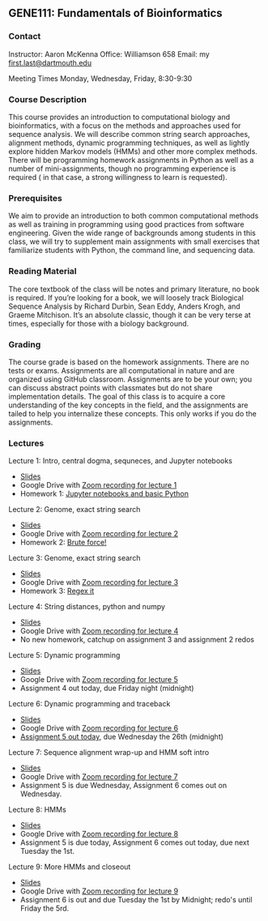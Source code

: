 ## GENE111: Fundamentals of Bioinformatics 

### Contact
Instructor: Aaron McKenna
Office: Williamson 658
Email: my first.last@dartmouth.edu

Meeting Times
Monday, Wednesday, Friday, 8:30-9:30

### Course Description

This course provides an introduction to computational biology and bioinformatics, with a focus on the methods and approaches used for sequence analysis. We will describe common string search approaches, alignment methods, dynamic programming techniques, as well as lightly explore hidden Markov models (HMMs) and other more complex methods. There will be programming homework assignments in Python as well as a number of mini-assignments, though no programming experience is required ( in that case, a strong willingness to learn is requested).

### Prerequisites

We aim to provide an introduction to both common computational methods as well as training in programming using good practices from software engineering. Given the wide range of backgrounds among students in this class, we will try to supplement main assignments with small exercises that familiarize students with Python, the command line, and sequencing data. 

### Reading Material

The core textbook of the class will be notes and primary literature, no book is required. If you’re looking for a book, we will loosely track Biological Sequence Analysis by Richard Durbin, Sean Eddy, Anders Krogh, and Graeme Mitchison. It’s an absolute classic, though it can be very terse at times, especially for those with a biology background. 

### Grading

The course grade is based on the homework assignments. There are no tests or exams. Assignments are all computational in nature and are organized using GitHub classroom. Assignments are to be your own; you can discuss abstract points with classmates but do not share implementation details. The goal of this class is to acquire a core understanding of the key concepts in the field, and the assignments are tailed to help you internalize these concepts. This only works if you do the assignments.

### Lectures 

Lecture 1: Intro, central dogma, sequneces, and Jupyter notebooks
 - [Slides](https://drive.google.com/file/d/17OrOEJ2eIyW2IfhpOdYHZ0g4USaIHlF2/view?usp=sharing)
 - Google Drive with [Zoom recording for lecture 1](https://drive.google.com/file/d/1LWSG9G_D_2V2ExfsqqmTjATLNAUYJO0n/view?usp=sharing)
 - Homework 1: [Jupyter notebooks and basic Python](https://github.com/mckennalab/gene111/blob/main/assignments/assignment_1/Assignment_1.ipynb)

Lecture 2: Genome, exact string search
 - [Slides](https://drive.google.com/file/d/1B2IdwqiuvFdFkj9cgYqFQ40f09ctKGO0/view?usp=sharing)
 - Google Drive with [Zoom recording for lecture 2](https://drive.google.com/file/d/1l1MGsvbaW2-dHU_d6KxSuhGPZqrtZ8Jn/view?usp=sharing)
 - Homework 2: [Brute force!](https://github.com/mckennalab/gene111/blob/main/assignments/assignment_2/assignment_2.ipynb)

Lecture 3: Genome, exact string search
 - [Slides](https://drive.google.com/file/d/1Xw-v3wcMqLHhAcz0r9dH9DGnCEovwdIV/view?usp=sharing)
 - Google Drive with [Zoom recording for lecture 3](https://drive.google.com/file/d/1wWD-39Fd608-bAbNLjwSRkskXFXz-OyQ/view?usp=sharing)
 - Homework 3: [Regex it](https://github.com/mckennalab/gene111/blob/main/assignments/assignment_3/assignment_3.ipynb)

Lecture 4: String distances, python and numpy
 - [Slides](https://github.com/mckennalab/gene111/blob/main/lectures/lecture_4/lecture_4.ipynb)
 - Google Drive with [Zoom recording for lecture 4](https://drive.google.com/file/d/1WQtQ24jLDIEU28rv3mPBfreFDw5gakXo/view?usp=sharing)
 - No new homework, catchup on assignment 3 and assignment 2 redos

Lecture 5: Dynamic programming
 - [Slides](https://github.com/mckennalab/gene111/blob/main/lectures/lecture_5/Lecture_5.ipynb)
 - Google Drive with [Zoom recording for lecture 5](https://drive.google.com/file/d/19EeqURREg5_ScBPaAPvBfoe2gp78lxIY/view?usp=sharing)
 - Assignment 4 out today, due Friday night (midnight)

Lecture 6: Dynamic programming and traceback
 - [Slides](https://github.com/mckennalab/gene111/blob/main/lectures/lecture_6/lecture_6.ipynb)
 - Google Drive with [Zoom recording for lecture 6](https://drive.google.com/file/d/1QAfjtP64xo3ujDb1VC6Z6zI2vK5Xt8y-/view?usp=sharing)
 - [Assignment 5 out today](https://github.com/mckennalab/gene111/tree/main/assignments/assignment_5), due Wednesday the 26th (midnight)

Lecture 7: Sequence alignment wrap-up and HMM soft intro
 - [Slides](https://github.com/mckennalab/gene111/blob/main/lectures/lecture_7/lecture_7.ipynb)
 - Google Drive with [Zoom recording for lecture 7](https://drive.google.com/file/d/1ZCh9toB79fFMd1MRVvpoC0VA08OoIQz1/view?usp=sharing)
 - Assignment 5 is due Wednesday, Assignment 6 comes out on Wednesday.

Lecture 8: HMMs
 - [Slides](https://github.com/mckennalab/gene111/blob/main/lectures/lecture_8/lecture_8.ipynb)
 - Google Drive with [Zoom recording for lecture 8](https://drive.google.com/file/d/1e2KAQ4TBj1UqlC4Xn0lBamGYwkcL48ym/view?usp=sharing)
 - Assignment 5 is due today, Assignment 6 comes out today, due next Tuesday the 1st.

Lecture 9: More HMMs and closeout
 - [Slides](https://github.com/mckennalab/gene111/blob/main/lectures/lecture_9/lecture_9.ipynb)
 - Google Drive with [Zoom recording for lecture 9](https://drive.google.com/file/d/1Rn3IejtNINVHHIVU8ITbeRQFVXoTnvwI/view?usp=sharing)
 - Assignment 6 is out and due Tuesday the 1st by Midnight; redo's until Friday the 5rd.
